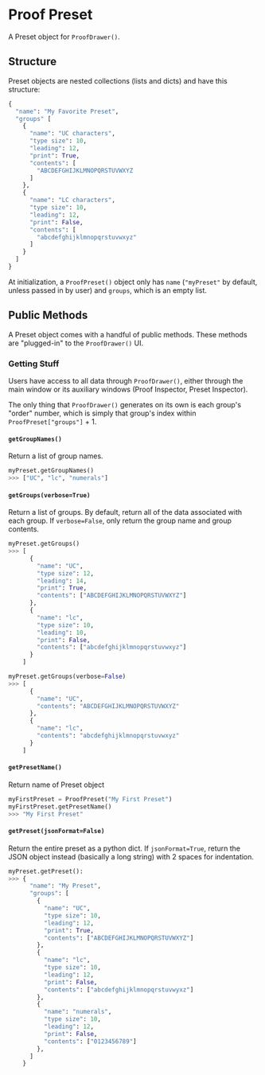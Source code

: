 # Proof Preset
A Preset object for `ProofDrawer()`.

## Structure
Preset objects are nested collections (lists and dicts) and have this structure:
```python
{
  "name": "My Favorite Preset",
  "groups" [
    {
      "name": "UC characters",
      "type size": 10,
      "leading": 12,
      "print": True,
      "contents": [
        "ABCDEFGHIJKLMNOPQRSTUVWXYZ
      ]
    },
    {
      "name": "LC characters",
      "type size": 10,
      "leading": 12,
      "print": False,
      "contents": [
        "abcdefghijklmnopqrstuvwxyz"
      ]
    }
  ]
}
```

At initialization, a `ProofPreset()` object only has `name` (`"myPreset"` by default, unless passed in by user) and `groups`, which is an empty list.

## Public Methods
A Preset object comes with a handful of public methods. These methods are "plugged-in" to the `ProofDrawer()` UI.

### Getting Stuff
Users have access to all data through `ProofDrawer()`, either through the main window or its auxiliary windows (Proof Inspector, Preset Inspector).

The only thing that `ProofDrawer()` generates on its own is each group's "order" number, which is simply that group's index within `ProofPreset["groups"]` + 1.

#### `getGroupNames()`
Return a list of group names.
```python
myPreset.getGroupNames()
>>> ["UC", "lc", "numerals"]
```

#### `getGroups(verbose=True)`
Return a list of groups. By default, return all of the data associated with each group. If `verbose=False`, only return the group name and group contents.
```python
myPreset.getGroups()
>>> [
      {
        "name": "UC",
        "type size": 12,
        "leading": 14,
        "print": True,
        "contents": ["ABCDEFGHIJKLMNOPQRSTUVWXYZ"]
      },
      {
        "name": "lc",
        "type size": 10,
        "leading": 10,
        "print": False,
        "contents": ["abcdefghijklmnopqrstuvwxyz"]
      }
    ]

myPreset.getGroups(verbose=False)
>>> [
      {
        "name": "UC",
        "contents": "ABCDEFGHIJKLMNOPQRSTUVWXYZ"
      },
      {
        "name": "lc",
        "contents": "abcdefghijklmnopqrstuvwxyz"
      }
    ]
```

#### `getPresetName()`
Return name of Preset object
```python
myFirstPreset = ProofPreset("My First Preset")
myFirstPreset.getPresetName()
>>> "My First Preset"
```

#### `getPreset(jsonFormat=False)`
Return the entire preset as a python dict. If `jsonFormat=True`, return the JSON object instead (basically a long string) with 2 spaces for indentation.
```python
myPreset.getPreset():
>>> {
      "name": "My Preset",
      "groups": [
        {
          "name": "UC",
          "type size": 10,
          "leading": 12,
          "print": True,
          "contents": ["ABCDEFGHIJKLMNOPQRSTUVWXYZ"]
        },
        {
          "name": "lc",
          "type size": 10,
          "leading": 12,
          "print": False,
          "contents": ["abcdefghijklmnopqrstuvwyxz"]
        },
        {
          "name": "numerals",
          "type size": 10,
          "leading": 12,
          "print": False,
          "contents": ["0123456789"]
        },
      ]
    }
```

